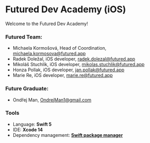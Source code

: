 # Futured Dev Academy (iOS)

Welcome to the Futured Dev Academy!

### Futured Team:

- Michaela Kormošová, Head of Coordination, <michaela.kormosova@futured.app>
- Radek Doležal, iOS developer, <radek.dolezal@futured.app>
- Mikoláš Stuchlík, iOS developer, <mikolas.stuchlik@futured.app>
- Honza Pollak, iOS developer, <jan.pollak@futured.app>
- Marie Re, iOS developer, <marie.re@futured.app>

### Future Graduate:
- Ondřej Man, <OndrejMan1@gmail.com>
### Tools

- Language: **Swift 5**
- IDE: **Xcode 14**
- Dependency management: **[Swift package manager](https://swift.org/package-manager/)**